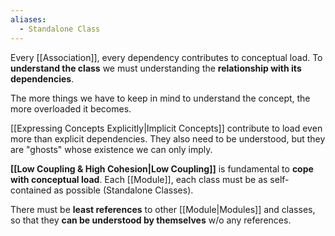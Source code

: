 ```yaml
---
aliases:
  - Standalone Class
---
```

Every [[Association]], every dependency contributes to conceptual load. To **understand the class** we must understanding the **relationship with its dependencies**.

The more things we have to keep in mind to understand the concept, the more overloaded it becomes.

[[Expressing Concepts Explicitly|Implicit Concepts]] contribute to load even more than explicit dependencies. They also need to be understood, but they are "ghosts" whose existence we can only imply.

**[[Low Coupling & High Cohesion|Low Coupling]]** is fundamental to **cope with conceptual load**. Each [[Module]], each class must be as self-contained as possible (Standalone Classes).

There must be **least references** to other [[Module|Modules]] and classes, so that they **can be understood by themselves** w/o any references.
